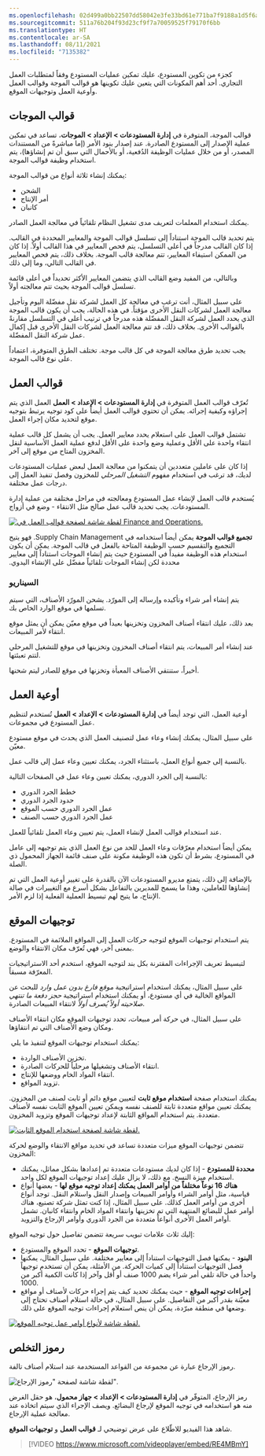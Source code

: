 ```yaml
---
ms.openlocfilehash: 02d499a0bb22507dd58042e3fe33bd61e771ba7f9188a1d5f6aba1fad09d27c4
ms.sourcegitcommit: 511a76b204f93d23cf9f7a70059525f79170f6bb
ms.translationtype: HT
ms.contentlocale: ar-SA
ms.lasthandoff: 08/11/2021
ms.locfileid: "7135382"
---
```

كجزء من تكوين المستودع، عليك تمكين عمليات المستودع وفقاً لمتطلبات العمل التجاري. أحد أهم المكونات التي يتعين عليك تكوينها هو قوالب الموجة وقوالب العمل وأوعية العمل وتوجيهات الموقع. 

## <a name="wave-templates"></a>قوالب الموجات 

قوالب الموجة، المتوفرة في **إدارة المستودعات > الإعداد > الموجات**، تساعد في تمكين عملية الإصدار إلى المستودع الصادرة. عند إصدار بنود الأمر (إما مباشرةً من المستندات المصدر، أو من خلال عمليات الوظيفة الدُفعية، أو بالأحمال التي سبق أن تم إنشاؤها)، يتم استخدام وظيفة قوالب الموجة.

يمكنك إنشاء ثلاثة أنواع من قوالب الموجة:

-   الشحن
-   أمر الإنتاج
-   كانبان

يمكنك استخدام المعلمات لتعريف مدى تشغيل النظام تلقائياً في معالجة العمل الصادر.

يتم تحديد قالب الموجة استناداً إلى تسلسل قوالب الموجة والمعايير المحددة في القالب. إذا كان القالب مدرجاً في أعلى التسلسل، يتم فحص المعايير في هذا القالب أولاً. إذا كان من الممكن استيفاء المعايير، تتم معالجة قالب الموجة.
بخلاف ذلك، يتم فحص المعايير في القالب التالي، وما إلى ذلك.

وبالتالي، من المفيد وضع القالب الذي يتضمن المعايير الأكثر تحديداً في أعلى قائمة تسلسل قوالب الموجة بحيث تتم معالجته أولاً.

على سبيل المثال، أنت ترغب في معالجة كل العمل لشركة نقل مفضّلة اليوم وتأجيل معالجة العمل لشركات النقل الأخرى مؤقتاً.
في هذه الحالة، يجب أن يكون قالب الموجة الذي يحدد العمل لشركة النقل المفضّلة هذه مدرجاً في ترتيب أعلى في التسلسل مقارنةً بالقوالب الأخرى.
بخلاف ذلك، قد تتم معالجة العمل لشركات النقل الأخرى قبل إكمال عمل شركة النقل المفضّلة.

يجب تحديد طرق معالجة الموجة في كل قالب موجة. تختلف الطرق المتوفرة، اعتماداً على نوع قالب الموجة.

## <a name="work-templates"></a>قوالب العمل 

تُعرّف قوالب العمل المتوفرة في **إدارة المستودعات > الإعداد > العمل** العمل الذي يتم إجراؤه وكيفية إجرائه.
يمكن أن تحتوي قوالب العمل أيضاً على كود توجيه يرتبط بتوجيه موقع لتحديد مكان إجراء العمل.

تشتمل قوالب العمل على استعلام يحدد معايير العمل.
يجب أن يشمل كل قالب عملية انتقاء واحدة على الأقل وعملية وضع واحدة على الأقل لدفع عملية العمل الأساسية لنقل المخزون المتاح من موقع إلى آخر.

إذا كان على عاملين متعددين أن يتمكنوا من معالجة العمل لبعض عمليات المستودعات لديك، قد ترغب في استخدام مفهوم *التشغيل المرحلي* للمخزون وفصل تنفيذ العمل إلى درجات عمل مختلفة.

يُستخدم قالب العمل لإنشاء عمل المستودع ومعالجته في مراحل مختلفة من عملية إدارة المستودعات. يجب تحديد قالب عمل صالح مثل الانتقاء - وضع في أزواج.

[![لقطة شاشة لصفحة قوالب العمل في Finance and Operations.](../media/work-templates.png)](../media/work-templates.png#lightbox)

**‏‫تجميع قوالب الموجة** يمكن أيضاً استخدامه في Supply Chain Management. فهو يتيح التجميع والتقسيم حسب الوظيفة المتاحة بالفعل في قالب الموجة. يمكن أن يكون استخدام هذه الوظيفة مفيداً في المستودع حيث يتم إنشاء الموجات استناداً إلى معايير محددة لكن إنشاء الموجات تلقائياً مفضّل على الإنشاء اليدوي.



### <a name="scenario"></a>السيناريو 

يتم إنشاء أمر شراء وتأكيده وإرساله إلى المورّد. يشحن المورّد الأصناف، التي سيتم تسلمها في موقع الوارد الخاص بك.

بعد ذلك، عليك انتقاء أصناف المخزون وتخزينها بعيداً في موقع معيّن يمكن أن يمثل موقع انتقاء لأمر المبيعات.

عند إنشاء أمر المبيعات، يتم انتقاء أصناف المخزون وتخزينها في موقع للتشغيل المرحلي لتتم تعبئتها.

أخيراً، ستنتقي الأصناف المعبأة وتخزنها في موقع للصادر ليتم شحنها.

## <a name="work-pools"></a>أوعية العمل 

أوعية العمل، التي توجد أيضاً في **إدارة المستودعات > الإعداد > العمل** تُستخدم لتنظيم عمل المستودع في مجموعات.

على سبيل المثال، يمكنك إنشاء وعاء عمل لتصنيف العمل الذي يحدث في موقع مستودع معيّن.

بالنسبة إلى جميع أنواع العمل، باستثناء الجرد، يمكنك تعيين وعاء عمل إلى قالب عمل.

بالنسبة إلى الجرد الدوري، يمكنك تعيين وعاء عمل في الصفحات التالية:

-   خطط الجرد الدوري
-   حدود الجرد الدوري
-   عمل الجرد الدوري حسب الموقع
-   عمل الجرد الدوري حسب الصنف

عند استخدام قوالب العمل لإنشاء العمل، يتم تعيين وعاء العمل تلقائياً للعمل.

يمكن أيضاً استخدام معرّفات وعاء العمل للحد من نوع العمل الذي يتم توجيهه إلى عامل في المستودع، بشرط أن تكون هذه الوظيفة مكونة على صنف قائمة الجهاز المحمول ذي الصلة.

بالإضافة إلى ذلك، يتمتع مديرو المستودعات الآن بالقدرة على تغيير أوعية العمل التي تم إنشاؤها للعاملين، وهذا ما يسمح للمديرين بالتفاعل بشكل أسرع مع التغييرات في صالة الإنتاج، ما يتيح لهم تبسيط العملية الفعلية إذا لزم الأمر. 

## <a name="location-directives"></a>توجيهات الموقع 

يتم استخدام توجيهات الموقع لتوجيه حركات العمل إلى المواقع الملائمة في المستودع. بمعنى آخر، فهي تُعرّف مكان الانتقاء والوضع.

لتبسيط تعريف الإجراءات المقترنة بكل بند لتوجيه الموقع، استخدم أحد الاستراتيجيات المعرّفة مسبقاً.

على سبيل المثال، يمكنك استخدام استراتيجية *موقع فارغ بدون عمل وارد* للبحث عن المواقع الخالية في أي مستودع، أو يمكنك استخدام استراتيجية *حجز دفعة ما تنتهي صلاحيته أولاً يُصرف أولاً* لانتقاء المبيعات الصادرة.

على سبيل المثال، في حركة أمر مبيعات، تحدد توجيهات الموقع مكان انتقاء الأصناف ومكان وضع الأصناف التي تم انتقاؤها.

 يمكنك استخدام توجيهات الموقع لتنفيذ ما يلي:

-   تخزين الأصناف الواردة.
-   انتقاء الأصناف وتشغيلها مرحلياً للحركات الصادرة.
-   انتقاء المواد الخام ووضعها للإنتاج.
-   تزويد المواقع.

يمكنك استخدام صفحة **استخدام موقع ثابت** لتعيين موقع دائم أو ثابت لصنف من المخزون. يمكنك تعيين مواقع متعددة ثابتة للصنف نفسه ويمكن تعيين الموقع الثابت نفسه لأصناف متعددة. يتم استخدام المواقع الثابتة لإعداد توجيهات الموقع وتزويد المخزون.

[![لقطة شاشة لصفحة استخدام الموقع الثابت.](../media/fixed-locations.png)](../media/fixed-locations.png#lightbox)

تتضمن توجيهات الموقع ميزات متعددة تساعد في تحديد مواقع الانتقاء والوضع لحركة المخزون:

-   **محددة للمستودع** - إذا كان لديك مستودعات متعددة تم إعدادها بشكل مماثل، يمكنك استخدام ميزة النسخ. مع ذلك، لا يزال عليك إعداد توجيهات الموقع لكل واحد.
-   **هناك 16 نوعاً مختلفاً من أوامر العمل يمكنك إعداد توجيه موقع لها** - بعضها أنواع قياسية، مثل أوامر الشراء وأوامر المبيعات وإصدار النقل واستلام النقل. توجد أنواع أخرى من أوامر العمل كذلك.
    على سبيل المثال، إذا كنت تمثل شركة تصنيع، هناك أوامر عمل للبضائع المنتهية التي تم تخزينها وانتقاء المواد الخام وانتقاء كانبان. تشمل أوامر العمل الأخرى أنواعاً متعددة من الجرد الدوري وأوامر الإرجاع والتزويد.

إليك ثلاث علامات تبويب سريعة تتضمن تفاصيل حول توجيه الموقع:

-   **توجيهات الموقع** - تحدد الموقع والمستودع.
-   **البنود** - يمكنها فصل التوجيهات استناداً إلى معايير مختلفة. على سبيل المثال، يمكنها فصل التوجيهات استناداً إلى كميات الحركة. من الأمثلة، يمكن أن تستخدم توجيهاً واحداً في حالة تلقي أمر شراء يضم 1000 صنف أو أقل وآخر إذا كانت الكمية أكبر من 1000.
-   **إجراءات توجيه الموقع** - حيث يمكنك تحديد كيف يتم إجراء حركات لأصناف أو مواقع معيّنة بقدر أكبر من التفاصيل. على سبيل المثال، في حالة استلام أصناف تحتاج إلى وضعها في منطقة مبرّدة، يمكن أن ينص استعلام إجراءات توجيه الموقع على ذلك.

[![لقطة شاشة لأنواع أوامر عمل توجيه الموقع.](../media/location-directives-work.png)](../media/location-directives-work.png#lightbox)

## <a name="disposition-codes"></a>رموز التخلص 

رموز الإرجاع عبارة عن مجموعة من القواعد المستخدمة عند استلام أصناف تالفة.

![لقطة شاشة لصفحة "رموز الإرجاع".](../media/disposition-codes.png)

رمز الإرجاع، المتوفّر في **إدارة المستودعات > الإعداد > جهاز محمول**، هو حقل الغرض منه هو استخدامه في توجيه الموقع لإرجاع البضائع. ويصف الإجراء الذي سيتم اتخاذه عند معالجة عملية الإرجاع. 

شاهد هذا الفيديو للاطّلاع على عرض توضيحي لـ **قوالب العمل** و **توجيهات الموقع**.
 > [!VIDEO https://www.microsoft.com/videoplayer/embed/RE4MBmY]

